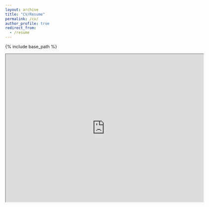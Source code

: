 ```yaml
---
layout: archive
title: "CV/Resume"
permalink: /cv/
author_profile: true
redirect_from:
  - /resume
---
```


{% include base_path %}

<iframe src="https://drive.google.com/file/d/1zWZvhFUL9T2cWnfjzWsX2PcFDMBJoKAM/preview" width="640" height="480" allow="autoplay"></iframe>
